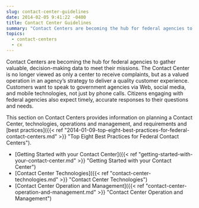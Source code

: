 ```yaml
---
slug: contact-center-guidelines
date: 2014-02-05 9:41:22 -0400
title: Contact Center Guidelines
summary: "Contact Centers are becoming the hub for federal agencies to gather valuable, decision-making data to meet their missions. The Contact Center is no longer viewed as only a center to receive complaints, but as a valued operation in an agency&rsquo;s strategy to deliver a quality customer experience. Customers want to speak to government agencies via"
topics:
  - contact-centers
  - cx
---
```


Contact Centers are becoming the hub for federal agencies to gather valuable, decision-making data to meet their missions. The Contact Center is no longer viewed as only a center to receive complaints, but as a valued operation in an agency’s strategy to deliver a quality customer experience. Customers want to speak to government agencies via Web, social media, and mobile technologies, not just by phone calls. Citizens engaging with federal agencies also expect timely, accurate responses to their questions and needs.

This section on Contact Centers provides information on planning a Contact Center, technologies, operations and management, and requirements and [best practices]({{< ref "2014-01-09-top-eight-best-practices-for-federal-contact-centers.md" >}} "Top Eight Best Practices for Federal Contact Centers").

- [Getting Started with your Contact Center]({{< ref "getting-started-with-your-contact-center.md" >}} "Getting Started with your Contact Center")
- [Contact Center Technologies]({{< ref "contact-center-technologies.md" >}} "Contact Center Technologies")
- [Contact Center Operation and Management]({{< ref "contact-center-operation-and-management.md" >}} "Contact Center Operation and Management")
